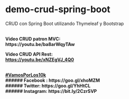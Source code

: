 # demo-crud-spring-boot
CRUD con Spring Boot utilizando Thymeleaf y Bootstrap

<br>
<b>Vídeo CRUD patron MVC:</b><br>
<b>https://youtu.be/ba8arWqyTAw</b><br>


<b>Vídeo CRUD API Rest:</b><br>
<b>https://youtu.be/xNZEgVJ_4Q0</b><br>

<br>
<b><a href="https://goo.gl/v2Oej4" target="_blank">#VamosPorLos10k</a><b>
<br>
###### Facebook : https://goo.gl/xhoMZM<br>
###### Twitter: https://goo.gl/YhHtCL<br>
###### Instagram: https://bit.ly/2CzrSVP<br>
